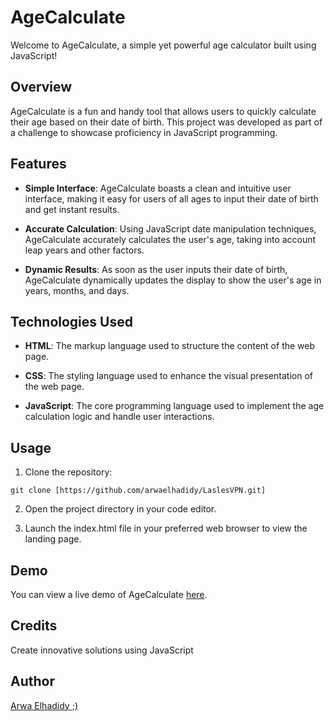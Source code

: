 # AgeCalculate

Welcome to AgeCalculate, a simple yet powerful age calculator built using JavaScript!

## Overview

AgeCalculate is a fun and handy tool that allows users to quickly calculate their age based on their date of birth. This project was developed as part of a challenge to showcase proficiency in JavaScript programming.

## Features

- **Simple Interface**: AgeCalculate boasts a clean and intuitive user interface, making it easy for users of all ages to input their date of birth and get instant results.

- **Accurate Calculation**: Using JavaScript date manipulation techniques, AgeCalculate accurately calculates the user's age, taking into account leap years and other factors.

- **Dynamic Results**: As soon as the user inputs their date of birth, AgeCalculate dynamically updates the display to show the user's age in years, months, and days.

## Technologies Used

- **HTML**: The markup language used to structure the content of the web page.

- **CSS**: The styling language used to enhance the visual presentation of the web page.

- **JavaScript**: The core programming language used to implement the age calculation logic and handle user interactions.

## Usage

1. Clone the repository:

```git clone [https://github.com/arwaelhadidy/LaslesVPN.git]```

2. Open the project directory in your code editor.

3. Launch the index.html file in your preferred web browser to view the landing page.

## Demo

You can view a live demo of AgeCalculate [here](https://arwaelhadidy.github.io/Age-Calculate/).

## Credits
Create innovative solutions using JavaScript
## Author
[Arwa Elhadidy ;)](https://github.com/ArwaElhadidy)
